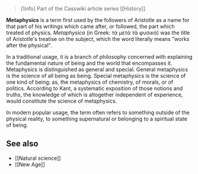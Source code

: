 
> [!info] Part of the Casswiki article series [[History]]

**Metaphysics** is a term first used by the followers of Aristotle as a name for that part of his writings which came after, or followed, the part which treated of physics. _Metaphysica_ (in Greek: τὰ μετὰ τὰ φυσικά) was the title of Aristotle's treatise on the subject, which the word literally means "works after the physical".

In a traditional usage, it is a branch of philosophy concerned with explaining the fundamental nature of being and the world that encompasses it. Metaphysics is distinguished as general and special. General metaphysics is the science of all being as being. Special metaphysics is the science of one kind of being; as, the metaphysics of chemistry, of morals, or of politics. According to Kant, a systematic exposition of those notions and truths, the knowledge of which is altogether independent of experience, would constitute the science of metaphysics.

In modern popular usage, the term often refers to something outside of the physical reality, to something supernatural or belonging to a spiritual state of being.

See also
--------

*   [[Natural science]]
*   [[New Age]]